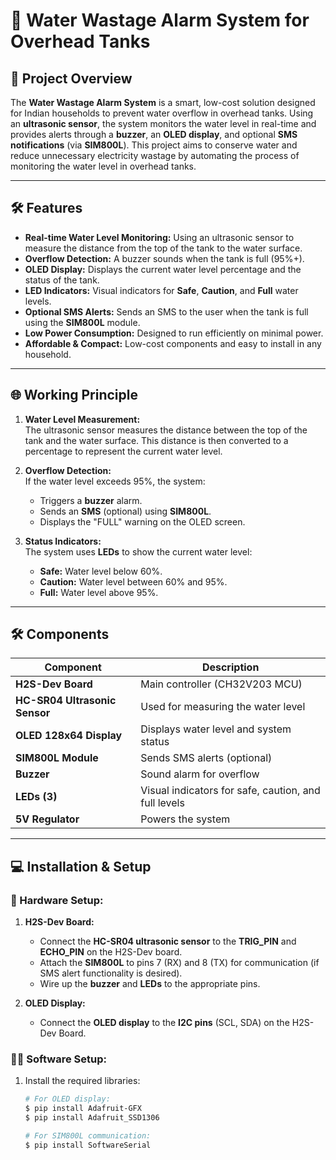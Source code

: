 # 🚰 Water Wastage Alarm System for Overhead Tanks

## 🧠 Project Overview
The **Water Wastage Alarm System** is a smart, low-cost solution designed for Indian households to prevent water overflow in overhead tanks. Using an **ultrasonic sensor**, the system monitors the water level in real-time and provides alerts through a **buzzer**, an **OLED display**, and optional **SMS notifications** (via **SIM800L**). This project aims to conserve water and reduce unnecessary electricity wastage by automating the process of monitoring the water level in overhead tanks.

---

## 🛠️ Features
- **Real-time Water Level Monitoring:** Using an ultrasonic sensor to measure the distance from the top of the tank to the water surface.
- **Overflow Detection:** A buzzer sounds when the tank is full (95%+).
- **OLED Display:** Displays the current water level percentage and the status of the tank.
- **LED Indicators:** Visual indicators for **Safe**, **Caution**, and **Full** water levels.
- **Optional SMS Alerts:** Sends an SMS to the user when the tank is full using the **SIM800L** module.
- **Low Power Consumption:** Designed to run efficiently on minimal power.
- **Affordable & Compact:** Low-cost components and easy to install in any household.

---

## 🌐 Working Principle
1. **Water Level Measurement:**  
   The ultrasonic sensor measures the distance between the top of the tank and the water surface. This distance is then converted to a percentage to represent the current water level.

2. **Overflow Detection:**  
   If the water level exceeds 95%, the system:
   - Triggers a **buzzer** alarm.
   - Sends an **SMS** (optional) using **SIM800L**.
   - Displays the "FULL" warning on the OLED screen.

3. **Status Indicators:**  
   The system uses **LEDs** to show the current water level:
   - **Safe:** Water level below 60%.
   - **Caution:** Water level between 60% and 95%.
   - **Full:** Water level above 95%.

---

## 🛠️ Components
| **Component**             | **Description**                                      |
|---------------------------|------------------------------------------------------|
| **H2S-Dev Board**         | Main controller (CH32V203 MCU)                       |
| **HC-SR04 Ultrasonic Sensor** | Used for measuring the water level                  |
| **OLED 128x64 Display**   | Displays water level and system status               |
| **SIM800L Module**        | Sends SMS alerts (optional)                          |
| **Buzzer**                | Sound alarm for overflow                            |
| **LEDs (3)**              | Visual indicators for safe, caution, and full levels |
| **5V Regulator**          | Powers the system                                    |

---

## 💻 Installation & Setup

### 🔧 Hardware Setup:
1. **H2S-Dev Board:**
   - Connect the **HC-SR04 ultrasonic sensor** to the **TRIG_PIN** and **ECHO_PIN** on the H2S-Dev board.
   - Attach the **SIM800L** to pins 7 (RX) and 8 (TX) for communication (if SMS alert functionality is desired).
   - Wire up the **buzzer** and **LEDs** to the appropriate pins.

2. **OLED Display:**
   - Connect the **OLED display** to the **I2C pins** (SCL, SDA) on the H2S-Dev Board.

### 🧑‍💻 Software Setup:
1. Install the required libraries:
   ```bash
   # For OLED display:
   $ pip install Adafruit-GFX
   $ pip install Adafruit_SSD1306

   # For SIM800L communication:
   $ pip install SoftwareSerial
